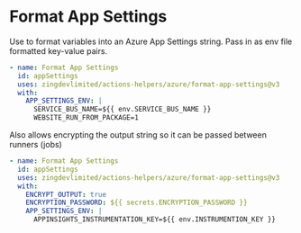# Format App Settings

Use to format variables into an Azure App Settings string. Pass in as env file formatted key-value pairs.

```yaml
- name: Format App Settings
  id: appSettings
  uses: zingdevlimited/actions-helpers/azure/format-app-settings@v3
  with:
    APP_SETTINGS_ENV: |
      SERVICE_BUS_NAME=${{ env.SERVICE_BUS_NAME }}
      WEBSITE_RUN_FROM_PACKAGE=1
```

Also allows encrypting the output string so it can be passed between runners (jobs)

```yaml
- name: Format App Settings
  id: appSettings
  uses: zingdevlimited/actions-helpers/azure/format-app-settings@v3
  with:
    ENCRYPT_OUTPUT: true
    ENCRYPTION_PASSWORD: ${{ secrets.ENCRYPTION_PASSWORD }}
    APP_SETTINGS_ENV: |
      APPINSIGHTS_INSTRUMENTATION_KEY=${{ env.INSTRUMENTION_KEY }}
```

